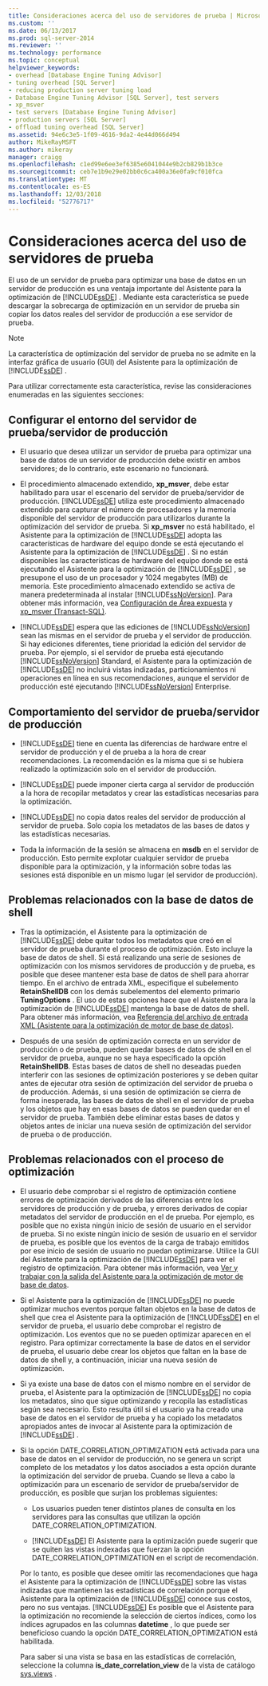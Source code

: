 ```yaml
---
title: Consideraciones acerca del uso de servidores de prueba | Microsoft Docs
ms.custom: ''
ms.date: 06/13/2017
ms.prod: sql-server-2014
ms.reviewer: ''
ms.technology: performance
ms.topic: conceptual
helpviewer_keywords:
- overhead [Database Engine Tuning Advisor]
- tuning overhead [SQL Server]
- reducing production server tuning load
- Database Engine Tuning Advisor [SQL Server], test servers
- xp_msver
- test servers [Database Engine Tuning Advisor]
- production servers [SQL Server]
- offload tuning overhead [SQL Server]
ms.assetid: 94e6c3e5-1f09-4616-9da2-4e44d066d494
author: MikeRayMSFT
ms.author: mikeray
manager: craigg
ms.openlocfilehash: c1ed99e6ee3ef6385e6041044e9b2cb829b1b3ce
ms.sourcegitcommit: ceb7e1b9e29e02bb0c6ca400a36e0fa9cf010fca
ms.translationtype: MT
ms.contentlocale: es-ES
ms.lasthandoff: 12/03/2018
ms.locfileid: "52776717"
---
```

# <a name="considerations-for-using-test-servers"></a>Consideraciones acerca del uso de servidores de prueba
  El uso de un servidor de prueba para optimizar una base de datos en un servidor de producción es una ventaja importante del Asistente para la optimización de [!INCLUDE[ssDE](../../includes/ssde-md.md)] . Mediante esta característica se puede descargar la sobrecarga de optimización en un servidor de prueba sin copiar los datos reales del servidor de producción a ese servidor de prueba.  
  
> [!NOTE]  
>  La característica de optimización del servidor de prueba no se admite en la interfaz gráfica de usuario (GUI) del Asistente para la optimización de [!INCLUDE[ssDE](../../includes/ssde-md.md)] .  
  
 Para utilizar correctamente esta característica, revise las consideraciones enumeradas en las siguientes secciones:  
  
## <a name="setting-up-the-test-serverproduction-server-environment"></a>Configurar el entorno del servidor de prueba/servidor de producción  
  
-   El usuario que desea utilizar un servidor de prueba para optimizar una base de datos de un servidor de producción debe existir en ambos servidores; de lo contrario, este escenario no funcionará.  
  
-   El procedimiento almacenado extendido, **xp_msver**, debe estar habilitado para usar el escenario del servidor de prueba/servidor de producción. [!INCLUDE[ssDE](../../includes/ssde-md.md)] utiliza este procedimiento almacenado extendido para capturar el número de procesadores y la memoria disponible del servidor de producción para utilizarlos durante la optimización del servidor de prueba. Si **xp_msver** no está habilitado, el Asistente para la optimización de [!INCLUDE[ssDE](../../includes/ssde-md.md)] adopta las características de hardware del equipo donde se está ejecutando el Asistente para la optimización de [!INCLUDE[ssDE](../../includes/ssde-md.md)] . Si no están disponibles las características de hardware del equipo donde se está ejecutando el Asistente para la optimización de [!INCLUDE[ssDE](../../includes/ssde-md.md)] , se presupone el uso de un procesador y 1024 megabytes (MB) de memoria. Este procedimiento almacenado extendido se activa de manera predeterminada al instalar [!INCLUDE[ssNoVersion](../../includes/ssnoversion-md.md)]. Para obtener más información, vea [Configuración de Área expuesta](../security/surface-area-configuration.md) y [xp_msver &#40;Transact-SQL&#41;](/sql/relational-databases/system-stored-procedures/xp-msver-transact-sql).  
  
-   [!INCLUDE[ssDE](../../includes/ssde-md.md)] espera que las ediciones de [!INCLUDE[ssNoVersion](../../includes/ssnoversion-md.md)] sean las mismas en el servidor de prueba y el servidor de producción. Si hay ediciones diferentes, tiene prioridad la edición del servidor de prueba. Por ejemplo, si el servidor de prueba está ejecutando [!INCLUDE[ssNoVersion](../../includes/ssnoversion-md.md)] Standard, el Asistente para la optimización de [!INCLUDE[ssDE](../../includes/ssde-md.md)] no incluirá vistas indizadas, particionamientos ni operaciones en línea en sus recomendaciones, aunque el servidor de producción esté ejecutando [!INCLUDE[ssNoVersion](../../includes/ssnoversion-md.md)] Enterprise.  
  
## <a name="about-test-serverproduction-server-behavior"></a>Comportamiento del servidor de prueba/servidor de producción  
  
-   [!INCLUDE[ssDE](../../includes/ssde-md.md)] tiene en cuenta las diferencias de hardware entre el servidor de producción y el de prueba a la hora de crear recomendaciones. La recomendación es la misma que si se hubiera realizado la optimización solo en el servidor de producción.  
  
-   [!INCLUDE[ssDE](../../includes/ssde-md.md)] puede imponer cierta carga al servidor de producción a la hora de recopilar metadatos y crear las estadísticas necesarias para la optimización.  
  
-   [!INCLUDE[ssDE](../../includes/ssde-md.md)] no copia datos reales del servidor de producción al servidor de prueba. Solo copia los metadatos de las bases de datos y las estadísticas necesarias.  
  
-   Toda la información de la sesión se almacena en **msdb** en el servidor de producción. Esto permite explotar cualquier servidor de prueba disponible para la optimización, y la información sobre todas las sesiones está disponible en un mismo lugar (el servidor de producción).  
  
## <a name="issues-related-to-the-shell-database"></a>Problemas relacionados con la base de datos de shell  
  
-   Tras la optimización, el Asistente para la optimización de [!INCLUDE[ssDE](../../includes/ssde-md.md)] debe quitar todos los metadatos que creó en el servidor de prueba durante el proceso de optimización. Esto incluye la base de datos de shell. Si está realizando una serie de sesiones de optimización con los mismos servidores de producción y de prueba, es posible que desee mantener esta base de datos de shell para ahorrar tiempo. En el archivo de entrada XML, especifique el subelemento **RetainShellDB** con los demás subelementos del elemento primario **TuningOptions** . El uso de estas opciones hace que el Asistente para la optimización de [!INCLUDE[ssDE](../../includes/ssde-md.md)] mantenga la base de datos de shell. Para obtener más información, vea [Referencia del archivo de entrada XML &#40;Asistente para la optimización de motor de base de datos&#41;](database-engine-tuning-advisor.md).  
  
-   Después de una sesión de optimización correcta en un servidor de producción o de prueba, pueden quedar bases de datos de shell en el servidor de prueba, aunque no se haya especificado la opción **RetainShellDB**. Estas bases de datos de shell no deseadas pueden interferir con las sesiones de optimización posteriores y se deben quitar antes de ejecutar otra sesión de optimización del servidor de prueba o de producción. Además, si una sesión de optimización se cierra de forma inesperada, las bases de datos de shell en el servidor de prueba y los objetos que hay en esas bases de datos se pueden quedar en el servidor de prueba. También debe eliminar estas bases de datos y objetos antes de iniciar una nueva sesión de optimización del servidor de prueba o de producción.  
  
## <a name="issues-related-to-the-tuning-process"></a>Problemas relacionados con el proceso de optimización  
  
-   El usuario debe comprobar si el registro de optimización contiene errores de optimización derivados de las diferencias entre los servidores de producción y de prueba, y errores derivados de copiar metadatos del servidor de producción en el de prueba. Por ejemplo, es posible que no exista ningún inicio de sesión de usuario en el servidor de prueba. Si no existe ningún inicio de sesión de usuario en el servidor de prueba, es posible que los eventos de la carga de trabajo emitidos por ese inicio de sesión de usuario no puedan optimizarse. Utilice la GUI del Asistente para la optimización de [!INCLUDE[ssDE](../../includes/ssde-md.md)] para ver el registro de optimización. Para obtener más información, vea [Ver y trabajar con la salida del Asistente para la optimización de motor de base de datos](view-and-work-with-the-output-from-the-database-engine-tuning-advisor.md).  
  
-   Si el Asistente para la optimización de [!INCLUDE[ssDE](../../includes/ssde-md.md)] no puede optimizar muchos eventos porque faltan objetos en la base de datos de shell que crea el Asistente para la optimización de [!INCLUDE[ssDE](../../includes/ssde-md.md)] en el servidor de prueba, el usuario debe comprobar el registro de optimización. Los eventos que no se pueden optimizar aparecen en el registro. Para optimizar correctamente la base de datos en el servidor de prueba, el usuario debe crear los objetos que faltan en la base de datos de shell y, a continuación, iniciar una nueva sesión de optimización.  
  
-   Si ya existe una base de datos con el mismo nombre en el servidor de prueba, el Asistente para la optimización de [!INCLUDE[ssDE](../../includes/ssde-md.md)] no copia los metadatos, sino que sigue optimizando y recopila las estadísticas según sea necesario. Esto resulta útil si el usuario ya ha creado una base de datos en el servidor de prueba y ha copiado los metadatos apropiados antes de invocar al Asistente para la optimización de [!INCLUDE[ssDE](../../includes/ssde-md.md)] .  
  
-   Si la opción DATE_CORRELATION_OPTIMIZATION está activada para una base de datos en el servidor de producción, no se genera un script completo de los metadatos y los datos asociados a esta opción durante la optimización del servidor de prueba. Cuando se lleva a cabo la optimización para un escenario de servidor de prueba/servidor de producción, es posible que surjan los problemas siguientes:  
  
    -   Los usuarios pueden tener distintos planes de consulta en los servidores para las consultas que utilizan la opción DATE_CORRELATION_OPTIMIZATION.  
  
    -   [!INCLUDE[ssDE](../../includes/ssde-md.md)] El Asistente para la optimización puede sugerir que se quiten las vistas indexadas que fuerzan la opción DATE_CORRELATION_OPTIMIZATION en el script de recomendación.  
  
     Por lo tanto, es posible que desee omitir las recomendaciones que haga el Asistente para la optimización de [!INCLUDE[ssDE](../../includes/ssde-md.md)] sobre las vistas indizadas que mantienen las estadísticas de correlación porque el Asistente para la optimización de [!INCLUDE[ssDE](../../includes/ssde-md.md)] conoce sus costos, pero no sus ventajas. [!INCLUDE[ssDE](../../includes/ssde-md.md)] Es posible que el Asistente para la optimización no recomiende la selección de ciertos índices, como los índices agrupados en las columnas **datetime** , lo que puede ser beneficioso cuando la opción DATE_CORRELATION_OPTIMIZATION está habilitada.  
  
     Para saber si una vista se basa en las estadísticas de correlación, seleccione la columna **is_date_correlation_view** de la vista de catálogo [sys.views](/sql/relational-databases/system-catalog-views/sys-views-transact-sql) .  
  
  
